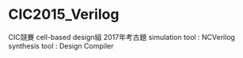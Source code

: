 # CIC2015_Verilog
CIC競賽 cell-based design組 2017年考古題 simulation tool : NCVerilog synthesis tool : Design Compiler
